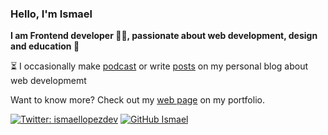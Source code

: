 
### Hello, I'm Ismael


**I am Frontend developer 🙋‍♂️,  passionate about web development, design and education 💜**

⏳ I occasionally make [podcast](https://open.spotify.com/show/6NpVP8Ce4yAgLanNM0BTGk) or write [posts](https://ismaellopez.dev/blog) on my personal blog about web developmemt

Want to know more? Check out my [web page](https://ismaellopez.dev) on my portfolio.

[![Twitter: ismaellopezdev](https://img.shields.io/twitter/follow/ismaellopezdev?style=social)](https://twitter.com/ismaellopezdev)
[![GitHub Ismael](https://img.shields.io/github/followers/ismaeldevmw?label=follow&style=social)](https://github.com/ismaeldevmw)
